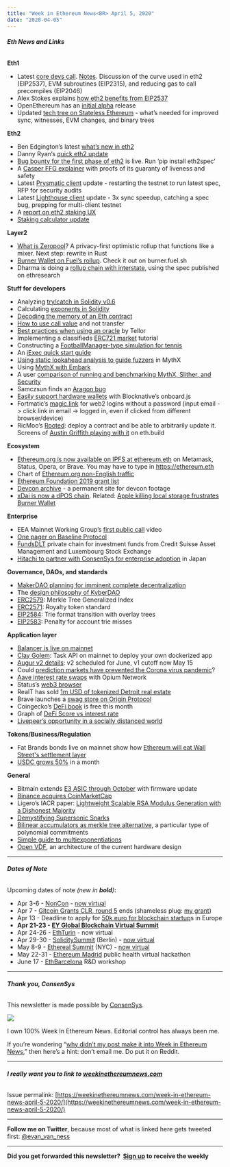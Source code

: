 ```yaml
---
title: "Week in Ethereum News<BR> April 5, 2020"
date: "2020-04-05"
---
```


###### **Eth News and Links**

**Eth1**

- Latest [core devs call](https://youtu.be/JqxVvJBhTxo). [Notes](https://twitter.com/TimBeiko/status/1246069932179238912). Discussion of the curve used in eth2 (EIP2537), EVM subroutines (EIP2315), and reducing gas to call precompiles (EIP2046)
- Alex Stokes explains [how eth2 benefits from EIP2537](https://medium.com/@ralexstokes/what-eth2-needs-from-eth1-over-the-next-six-months-86b01863746)
- OpenEthereum has an [initial alpha](https://github.com/openethereum/openethereum/releases/tag/v3.0.0-alpha.1) release
- Updated [tech tree on Stateless Ethereum](https://blog.ethereum.org/2020/04/02/eth1x-stateless-tech-tree/) - what’s needed for improved sync, witnesses, EVM changes, and binary trees

**Eth2**

- Ben Edgington’s latest [what’s new in eth2](https://notes.ethereum.org/@ChihChengLiang/Sk8Zs--CQ/https%3A%2F%2Fhackmd.io%2F%40benjaminion%2Fwnie2_200403?type=book)
- Danny Ryan’s [quick eth2 update](https://blog.ethereum.org/2020/03/31/eth2-quick-update-no-10/)
- [Bug bounty for the first phase of eth2](https://notes.ethereum.org/@djrtwo/phase0-bounty) is live. Run ‘pip install eth2spec’
- A [Casper FFG explainer](https://www.adiasg.me/2020/03/31/casper-ffg-explainer.html) with proofs of its guaranty of liveness and safety
- Latest [Prysmatic client](https://medium.com/prysmatic-labs/eth-2-0-dev-update-47-multiclient-target-testnet-restart-security-audit-rfp-9c6cf095802c) update - restarting the testnet to run latest spec, RFP for security audits
- Latest [Lighthouse client](https://lighthouse.sigmaprime.io/update-23.html) update - 3x sync speedup, catching a spec bug, prepping for multi-client testnet
- A [report on eth2 staking UX](https://medium.com/empireventures/eth2uxreport-858c73ca1f53)
- [Staking calculator update](https://twitter.com/StakeETH/status/1244992592137326593)

**Layer2**

- [What is Zeropool](https://medium.com/what-is-zeropool/what-is-zeropool-eb94e1540561)? A privacy-first optimistic rollup that functions like a mixer. Next step: rewrite in Rust
- [Burner Wallet on Fuel’s rollup](https://medium.com/@fuellabs/burner-wallet-fuel-7b8ce8e54aff). Check it out on burner.fuel.sh
- Dharma is doing a [rollup chain with interstate](https://blog.dharma.io/dharma-heart-layer-two/?utm_source=weekinethereumnews), using the spec published on ethresearch

**Stuff for developers**

- Analyzing [try/catch in Solidity v0.6](https://forum.openzeppelin.com/t/a-brief-analysis-of-the-new-try-catch-functionality-in-solidity-0-6/2564)
- Calculating [exponents in Solidity](https://medium.com/coinmonks/math-in-solidity-part-5-exponent-and-logarithm-9aef8515136e)
- [Decoding the memory of an Eth contract](https://inuka.dev/decoding-the-memory-of-an-ethereum-contract/)
- [How to use call value](https://medium.com/@luizhamilton29/how-to-use-call-value-7b275ec7f568) and not transfer
- [Best practices when using an oracle](https://medium.com/tellor/best-practices-for-oracle-users-on-ethereum-1ad9e2a43c3b) by Tellor
- Implementing a classifieds [ERC721 market](https://medium.com/coinmonks/how-to-implement-an-erc721-market-f805959ddcf) tutorial
- Constructing a [FootballManager-type simulation for tennis](https://medium.com/coinmonks/lets-make-an-ethereum-simulation-game-part-3-604064fab5da)
- An [iExec quick start guide](https://docs.iex.ec/for-developers/quick-start-for-developers)
- [Using static lookahead analysis to guide fuzzers](https://blog.mythx.io/misc/targeted-fuzzing-using-static-lookahead-analysis-how-to-guide-fuzzers-using-online-static-analysis/) in MythX
- Using [MythX with Embark](https://blog.embarklabs.io/news/2020/04/02/2020-smart-contract-security-analysis-with-mythx/)
- A user [comparison of running and benchmarking MythX, Slither, and Security](https://medium.com/@msolomon44/ethereum-security-analysis-tools-an-introduction-and-comparison-1096194e64d5)
- Samczsun finds an [Aragon bug](https://blog.aragon.one/aragon-court-v1-upgrades/)
- [Easily support hardware wallets](https://blog.blocknative.com/blog/custom-derivation-paths) with Blocknative’s onboard.js
- Fortmatic’s [magic.link](https://magic.link/?ref=weekinethereumnews) for web2 logins without a password (input email -> click link in email -> logged in, even if clicked from different browser/device)
- RicMoo’s [Rooted](https://blog.ricmoo.com/contract-upgrade-wizardry-rooted-cd5c6726132b): deploy a contract and be able to arbitrarily update it. Screens of [Austin Griffith playing with it](https://twitter.com/austingriffith/status/1246096630547243012) on eth.build

**Ecosystem**

- [Ethereum.org is now available on IPFS at ethereum.eth](https://twitter.com/ensdomains/status/1244699514373431296) on Metamask, Status, Opera, or Brave. You may have to type in https://ethereum.eth
- Chart of [Ethereum.org non-English traffic](https://twitter.com/samonchain/status/1245536485597569024)
- [Ethereum Foundation 2019 grant list](https://blog.ethereum.org/2020/04/01/ecosystem-support-program-allocation-update/)
- [Devcon archive](https://archive.devcon.org/) - a permanent site for devcon footage
- [xDai is now a dPOS chain](https://forum.poa.network/t/posdao-activation/3310). Related: [Apple killing local storage frustrates Burner Wallet](https://www.reddit.com/r/ethereum/comments/ft1315/apple_just_killed_local_storage_what_that_means/)

**Enterprise**

- EEA Mainnet Working Group’s [first public call](https://www.youtube.com/watch?v=XAAGGlDGyNY) video
- [One pager on Baseline Protocol](https://docs.google.com/presentation/d/1gMlpY8jPeJRgyB_pzd_HGsmIg5GmJcVCfibhyFwKVGs/edit#slide=id.g7292e0462e_0_0)
- [FundsDLT](https://www.credit-suisse.com/about-us-news/en/articles/media-releases/financial-institutions-team-up-to-develop-fundsdlt--a-groundbrea-202003.html) private chain for investment funds from Credit Suisse Asset Management and Luxembourg Stock Exchange
- [Hitachi to partner with ConsenSys for enterprise adoption](https://consensys.net/blog/press-release/hitachi-solutions-partners-with-consensys-to-bring-enterprise-ethereum-to-the-japanese-market-with-pegasys-plus/) in Japan

**Governance, DAOs, and standards**

- [MakerDAO planning for imminent complete decentralization](https://blog.makerdao.com/what-will-maker-governance-look-like-after-complete-decentralization/)
- The [design philosophy of KyberDAO](https://blog.kyber.network/kyberdao-staking-and-voting-overview-70be71ee58f0)
- [ERC2579](https://github.com/ethereum/EIPs/blob/2fdaf08915accc95aa5babe124a42163f43d65bc/EIPS/eip-2579.md): Merkle Tree Generalized Index
- [ERC2571](https://github.com/ethereum/EIPs/issues/2571): Royalty token standard
- [EIP2584](https://github.com/ethereum/EIPs/pull/2584/files): Trie format transition with overlay trees
- [EIP2583](https://github.com/ethereum/EIPs/pull/2583/files): Penalty for account trie misses

**Application layer**

- [Balancer is live on mainnet](https://medium.com/balancer-protocol/balancer-is-live-4ba2f474131b)
- [Clay Golem](https://blog.golemproject.net/clay-golem-rises/): Task API on mainnet to deploy your own dockerized app 
- [Augur v2 details](https://www.augur.net/blog/augur-v2-deployment-details/): v2 scheduled for June, v1 cutoff now May 15
- Could [prediction markets have prevented the Corona virus pandemic](https://medium.com/sunrise-over-the-merkle-trees/the-potential-of-pandemic-prediction-markets-ac6b6ec2ac98)?
- [Aave interest rate swaps](https://medium.com/opium-network/interest-rate-swaps-now-for-aave-hedge-yourself-or-trade-with-10x-leverage-1fd068c833f5) with Opium Network
- Status’s [web3 browser](https://our.status.im/exploring-the-status-web3-browser/)
- RealT has sold [1m USD of tokenized Detroit real estate](https://medium.com/@TrustlessState/1m-of-real-estate-on-ethereum-9fcebd549280)
- Brave launches a [swag store on Origin Protocol](https://brave.com/brave-launches-new-swag-store-powered-by-origin/)
- Coingecko’s [DeFi book](https://landing.coingecko.com/how-to-defi/) is free this month
- Graph of [DeFi Score vs interest rate](https://twitter.com/JordanLyall/status/1245483054455353345)
- [Livepeer’s opportunity in a socially distanced world](https://medium.com/livepeer-blog/the-rise-of-live-streaming-and-how-livepeer-can-help-a-socially-distanced-world-9ceeb3ef59e1)

**Tokens/Business/Regulation**

- Fat Brands bonds live on mainnet show how [Ethereum will eat Wall Street's settlement layer](https://bankless.substack.com/p/ethereum-will-eat-wall-streets-settlement)
- [USDC grows 50%](https://twitter.com/jerallaire/status/1246249782055763970) in a month

**General**

- Bitmain extends [E3 ASIC through October](https://blog.bitmain.com/en/bitmains-antminer-e3-firmware-update/) with firmware update
- [Binance acquires CoinMarketCap](https://www.coindesk.com/binances-coinmarketcap-acquisition-is-a-bet-that-crypto-really-is-for-the-masses)
- Ligero’s IACR paper: [Lightweight Scalable RSA Modulus Generation with a Dishonest Majority](https://eprint.iacr.org/2020/374)
- [Demystifying Supersonic Snarks](https://research.cryptium.ch/demystifying-supersonic-part-1/)
- [Bilinear accumulators as merkle tree alternative](https://decentralizedthoughts.github.io/2020-04-02-bilinear-accumulators-for-cryptocurrency/), a particular type of polynomial commitments
- [Simple guide to multiexponentiations](https://ethresear.ch/t/simple-guide-to-fast-linear-combinations-aka-multiexponentiations/7238)
- [Open VDF](https://medium.com/supranational/open-vdf-asic-introduction-7d7ad72f200), an architecture of the current hardware design

* * *

###### **Dates of Note**

Upcoming dates of note _(_new in **bold**_)_**:**

- Apr 3-6 - [NonCon](https://noncon.org/) - [now virtual](https://twitter.com/ParallelePolis/status/1237450754761293830)
- Apr 7 - [Gitcoin Grants CLR, round 5](https://gitcoin.co/grants/) ends (shameless plug: [my grant](https://gitcoin.co/grants/237/week-in-ethereum-news))
- Apr 13 - Deadline to apply for [50k euro for blockchain startup](https://blockchers.eu/open-calls/)s in Europe
- **Apr 21-23 - [EY Global Blockchain Virtual Summit](https://pub.ey.com/public/2019/1911/1911-3312324/global-blockchain-summit/home.html)**
- Apr 24-26 - [EthTurin](https://ethturin.com/) - now virtual
- Apr 29-30 - [SoliditySummit](https://solidity-summit.ethereum.org/) (Berlin) - [now virtual](https://twitter.com/ethchris/status/1237833026257764359)
- May 8-9 - [Ethereal Summit](https://www.etherealsummit.com/) (NYC) - [now virtual](https://www.etherealsummit.com/news/join-us-for-the-ethereal-virtual-summit-2020)
- May 22-31 - [Ethereum Madrid](https://ethereummadrid.com/hackathon-2020-update/) public health virtual hackathon
- June 17 - [EthBarcelona](https://ethbarcelona.github.io/) R&D workshop

* * *

###### **Thank you, ConsenSys**

This newsletter is made possible by [ConsenSys](https://consensys.net/).  

[![](https://cdn.substack.com/image/fetch/w_1456,c_limit,f_auto,q_auto:good/https%3A%2F%2Fbucketeer-e05bbc84-baa3-437e-9518-adb32be77984.s3.amazonaws.com%2Fpublic%2Fimages%2F08f1b2fd-57e2-4d4b-bd42-730c769114be_240x240.jpeg)](https://cdn.substack.com/image/fetch/c_limit,f_auto,q_auto:good/https%3A%2F%2Fbucketeer-e05bbc84-baa3-437e-9518-adb32be77984.s3.amazonaws.com%2Fpublic%2Fimages%2F08f1b2fd-57e2-4d4b-bd42-730c769114be_240x240.jpeg)

I own 100% Week In Ethereum News. Editorial control has always been me.

If you’re wondering “[why didn’t my post make it into Week in Ethereum News](https://www.evanvanness.com/post/179914035841/why-didnt-my-post-make-the-newsletter),” then here’s a hint: don’t email me. Do put it on Reddit.

* * *

###### **I really want you to link to [weekinethereumnews.com](https://weekinethereumnews.com/)**

Issue permalink: [https://weekinethereumnews.com/week-in-ethereum-news-april-5-2020/](https://weekinethereumnews.com/week-in-ethereum-news-april-5-2020/)

* * *

**Follow me on Twitter**, because most of what is linked here gets tweeted first: [@evan\_van\_ness](https://twitter.com/evan_van_ness)

* * *

**Did you get forwarded this newsletter?  [Sign up](https://weekinethereum.substack.com/subscribe#about) to receive the weekly**
